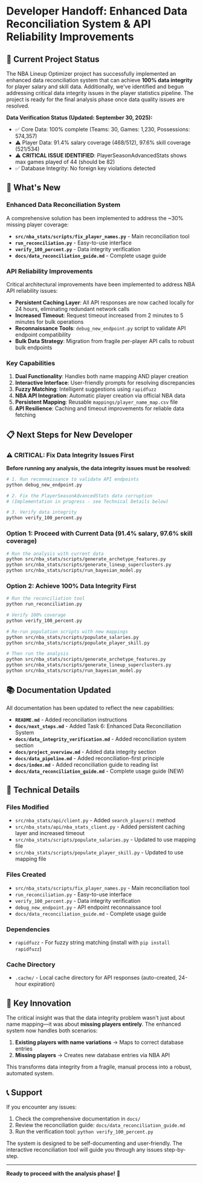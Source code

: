 # Developer Handoff: Enhanced Data Reconciliation System & API Reliability Improvements

## 🎯 Current Project Status

The NBA Lineup Optimizer project has successfully implemented an enhanced data reconciliation system that can achieve **100% data integrity** for player salary and skill data. Additionally, we've identified and begun addressing critical data integrity issues in the player statistics pipeline. The project is ready for the final analysis phase once data quality issues are resolved.

**Data Verification Status (Updated: September 30, 2025):**
- ✅ Core Data: 100% complete (Teams: 30, Games: 1,230, Possessions: 574,357)
- ⚠️ Player Data: 91.4% salary coverage (468/512), 97.6% skill coverage (521/534)
- ⚠️ **CRITICAL ISSUE IDENTIFIED**: PlayerSeasonAdvancedStats shows max games played of 44 (should be 82)
- ✅ Database Integrity: No foreign key violations detected

## 🚀 What's New

### Enhanced Data Reconciliation System

A comprehensive solution has been implemented to address the ~30% missing player coverage:

- **`src/nba_stats/scripts/fix_player_names.py`** - Main reconciliation tool
- **`run_reconciliation.py`** - Easy-to-use interface
- **`verify_100_percent.py`** - Data integrity verification
- **`docs/data_reconciliation_guide.md`** - Complete usage guide

### API Reliability Improvements

Critical architectural improvements have been implemented to address NBA API reliability issues:

- **Persistent Caching Layer**: All API responses are now cached locally for 24 hours, eliminating redundant network calls
- **Increased Timeout**: Request timeout increased from 2 minutes to 5 minutes for bulk operations
- **Reconnaissance Tools**: `debug_new_endpoint.py` script to validate API endpoint compatibility
- **Bulk Data Strategy**: Migration from fragile per-player API calls to robust bulk endpoints

### Key Capabilities

1. **Dual Functionality**: Handles both name mapping AND player creation
2. **Interactive Interface**: User-friendly prompts for resolving discrepancies
3. **Fuzzy Matching**: Intelligent suggestions using `rapidfuzz`
4. **NBA API Integration**: Automatic player creation via official NBA data
5. **Persistent Mapping**: Reusable `mappings/player_name_map.csv` file
6. **API Resilience**: Caching and timeout improvements for reliable data fetching

## 📋 Next Steps for New Developer

### ⚠️ CRITICAL: Fix Data Integrity Issues First

**Before running any analysis, the data integrity issues must be resolved:**

```bash
# 1. Run reconnaissance to validate API endpoints
python debug_new_endpoint.py

# 2. Fix the PlayerSeasonAdvancedStats data corruption
# (Implementation in progress - see Technical Details below)

# 3. Verify data integrity
python verify_100_percent.py
```

### Option 1: Proceed with Current Data (91.4% salary, 97.6% skill coverage)
```bash
# Run the analysis with current data
python src/nba_stats/scripts/generate_archetype_features.py
python src/nba_stats/scripts/generate_lineup_superclusters.py
python src/nba_stats/scripts/run_bayesian_model.py
```

### Option 2: Achieve 100% Data Integrity First
```bash
# Run the reconciliation tool
python run_reconciliation.py

# Verify 100% coverage
python verify_100_percent.py

# Re-run population scripts with new mappings
python src/nba_stats/scripts/populate_salaries.py
python src/nba_stats/scripts/populate_player_skill.py

# Then run the analysis
python src/nba_stats/scripts/generate_archetype_features.py
python src/nba_stats/scripts/generate_lineup_superclusters.py
python src/nba_stats/scripts/run_bayesian_model.py
```

## 📚 Documentation Updated

All documentation has been updated to reflect the new capabilities:

- **`README.md`** - Added reconciliation instructions
- **`docs/next_steps.md`** - Added Task 6: Enhanced Data Reconciliation System
- **`docs/data_integrity_verification.md`** - Added reconciliation system section
- **`docs/project_overview.md`** - Added data integrity section
- **`docs/data_pipeline.md`** - Added reconciliation-first principle
- **`docs/index.md`** - Added reconciliation guide to reading list
- **`docs/data_reconciliation_guide.md`** - Complete usage guide (NEW)

## 🔧 Technical Details

### Files Modified
- `src/nba_stats/api/client.py` - Added `search_players()` method
- `src/nba_stats/api/nba_stats_client.py` - Added persistent caching layer and increased timeout
- `src/nba_stats/scripts/populate_salaries.py` - Updated to use mapping file
- `src/nba_stats/scripts/populate_player_skill.py` - Updated to use mapping file

### Files Created
- `src/nba_stats/scripts/fix_player_names.py` - Main reconciliation tool
- `run_reconciliation.py` - Easy-to-use interface
- `verify_100_percent.py` - Data integrity verification
- `debug_new_endpoint.py` - API endpoint reconnaissance tool
- `docs/data_reconciliation_guide.md` - Complete usage guide

### Dependencies
- `rapidfuzz` - For fuzzy string matching (install with `pip install rapidfuzz`)

### Cache Directory
- `.cache/` - Local cache directory for API responses (auto-created, 24-hour expiration)

## 🎉 Key Innovation

The critical insight was that the data integrity problem wasn't just about name mapping—it was about **missing players entirely**. The enhanced system now handles both scenarios:

1. **Existing players with name variations** → Maps to correct database entries
2. **Missing players** → Creates new database entries via NBA API

This transforms data integrity from a fragile, manual process into a robust, automated system.

## 📞 Support

If you encounter any issues:

1. Check the comprehensive documentation in `docs/`
2. Review the reconciliation guide: `docs/data_reconciliation_guide.md`
3. Run the verification tool: `python verify_100_percent.py`

The system is designed to be self-documenting and user-friendly. The interactive reconciliation tool will guide you through any issues step-by-step.

---

**Ready to proceed with the analysis phase!** 🏀
